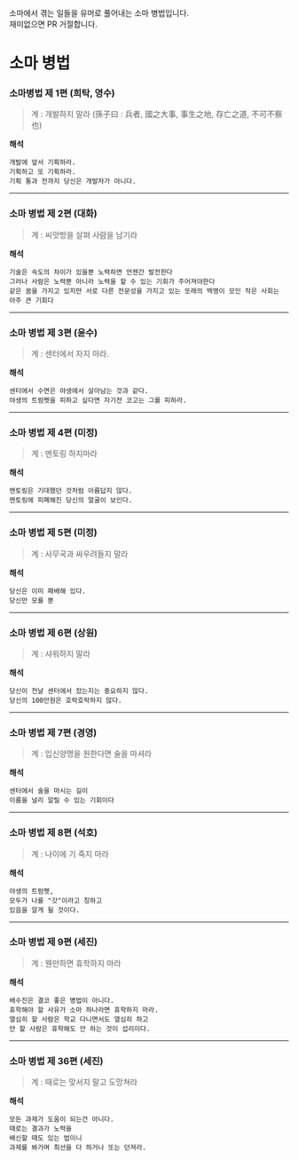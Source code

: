 소마에서 겪는 일들을 유머로 풀어내는 소마 병법입니다.  
재미없으면 PR 거절합니다.  

# 소마 병법

### 소마병법 제 1편 (희탁, 영수)

> 계 : 개발하지 말라
> (孫子曰 : 兵者, 國之大事, 事生之地, 存亡之道, 不可不察也)

**해석**
```
개발에 앞서 기획하라.  
기획하고 또 기획하라.  
기획 통과 전까지 당신은 개발자가 아니다.  
```
---

### 소마 병법 제 2편 (대화)

> 계 : 씨앗방을 살펴 사람을 남기라

**해석**
```
기술은 속도의 차이가 있을뿐 노력하면 언젠간 발전한다  
그러나 사람은 노력뿐 아니라 노력을 할 수 있는 기회가 주어져야한다  
같은 꿈을 가지고 있지만 서로 다른 전문성을 가지고 있는 또래의 백명이 모인 작은 사회는 아주 큰 기회다  
```
---

### 소마 병법 제 3편 (윤수)

> 계 : 센터에서 자지 마라.

**해석**
```
센터에서 수면은 야생에서 살아남는 것과 같다.  
야생의 트럼펫을 피하고 싶다면 자기전 코고는 그를 피하라.  
```
---

### 소마 병법 제 4편 (미정)

> 계 : 멘토링 하지마라

**해석**
```
멘토링은 기대했던 것처럼 아름답지 않다.  
멘토링에 피폐해진 당신의 얼굴이 보인다.  
```
---

### 소마 병법 제 5편 (미정)

> 계 : 사무국과 싸우려들지 말라

**해석**
```
당신은 이미 패배해 있다.  
당신만 모를 뿐  
```
---

### 소마 병법 제 6편 (상원)

> 계 : 샤워하지 말라

**해석**
```
당신이 전날 센터에서 잤는지는 중요하지 않다.  
당신의 100만원은 호락호락하지 않다.  
```
---

### 소마 병법 제 7편 (경영)

> 계 : 입신양명을 원한다면 술을 마셔라

**해석**
```
센터에서 술을 마시는 길이  
이름을 널리 알릴 수 있는 기회이다  
```
---

### 소마 병법 제 8편 (석호)

> 계 : 나이에 기 죽지 마라

**해석**
```
야생의 트럼펫,   
모두가 나를 "갓"이라고 칭하고  
있음을 알게 될 것이다. 
```
---

### 소마 병법 제 9편 (세진)

> 계 : 웬만하면 휴학하지 마라

**해석**
```
배수진은 결코 좋은 병법이 아니다.
휴학해야 할 사유가 소마 하나라면 휴학하지 마라.
열심히 할 사람은 학교 다니면서도 열심히 하고
안 할 사람은 휴학해도 안 하는 것이 섭리이다.
```
---

### 소마 병법 제 36편 (세진)

> 계 : 때로는 맞서지 말고 도망쳐라

**해석**
```
모든 과제가 도움이 되는건 아니다.  
때로는 결과가 노력을  
배신할 때도 있는 법이니  
과제를 봐가며 최선을 다 하거나 또는 던져라.  
```

